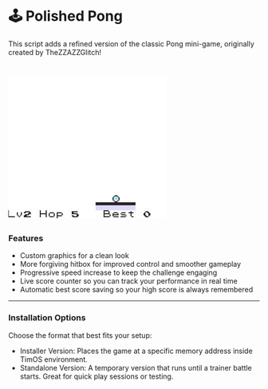 # 🕹️ Polished Pong

This script adds a refined version of the classic Pong mini-game, originally created by TheZZAZZGlitch!
# ![preview](PolishedPong.jpg)
### Features

- Custom graphics for a clean look
- More forgiving hitbox for improved control and smoother gameplay
- Progressive speed increase to keep the challenge engaging
- Live score counter so you can track your performance in real time
- Automatic best score saving so your high score is always remembered
-----
### Installation Options

Choose the format that best fits your setup:
- Installer Version: Places the game at a specific memory address inside TimOS environment.
- Standalone Version: A temporary version that runs until a trainer battle starts. Great for quick play sessions or testing.
